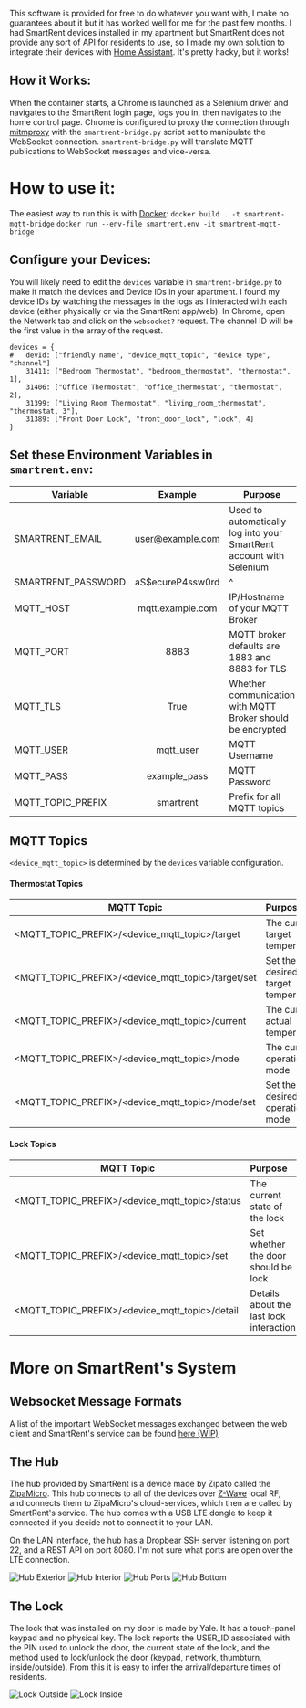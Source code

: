 This software is provided for free to do whatever you want with, I make no guarantees about it but it has worked well for me for the past few months.
I had SmartRent devices installed in my apartment but SmartRent does not provide any sort of API for residents to use, so I made my own solution to integrate their devices with [Home Assistant](https://www.home-assistant.io/). It's pretty hacky, but it works!

## How it Works:
When the container starts, a Chrome is launched as a Selenium driver and navigates to the SmartRent login page, logs you in, then navigates to the home control page.
Chrome is configured to proxy the connection through [mitmproxy](https://mitmproxy.org/) with the `smartrent-bridge.py` script set to manipulate the WebSocket connection. 
`smartrent-bridge.py` will translate MQTT publications to WebSocket messages and vice-versa.

# How to use it: 
The easiest way to run this is with [Docker](https://docs.docker.com/install/):
`docker build . -t smartrent-mqtt-bridge`
`docker run --env-file smartrent.env -it smartrent-mqtt-bridge`

## Configure your Devices:
You will likely need to edit the `devices` variable in `smartrent-bridge.py` to make it match the devices and Device IDs in your apartment. I found my device IDs by watching the messages in the logs as I interacted with each device (either physically or via the SmartRent app/web). In Chrome, open the Network tab and click on the `websocket?` request. The channel ID will be the first value in the array of the request.

    devices = {
    #   devId: ["friendly name", "device_mqtt_topic", "device type", "channel"]
        31411: ["Bedroom Thermostat", "bedroom_thermostat", "thermostat", 1],
        31406: ["Office Thermostat", "office_thermostat", "thermostat", 2],
        31399: ["Living Room Thermostat", "living_room_thermostat", "thermostat, 3"],
        31389: ["Front Door Lock", "front_door_lock", "lock", 4]
    }
 

## Set these Environment Variables in `smartrent.env`: 
| Variable         | Example          | Purpose  |
| ---------------- |:----------------:|--------|
|SMARTRENT_EMAIL   | user@example.com | Used to automatically log into your SmartRent account with Selenium
|SMARTRENT_PASSWORD| aS$ecureP4ssw0rd | ^
|MQTT_HOST         | mqtt.example.com | IP/Hostname of your MQTT Broker
|MQTT_PORT         | 8883             | MQTT broker defaults are 1883 and 8883 for TLS
|MQTT_TLS          | True             | Whether communication with MQTT Broker should be encrypted
|MQTT_USER         | mqtt_user        | MQTT Username
|MQTT_PASS         | example_pass     | MQTT Password
|MQTT_TOPIC_PREFIX | smartrent        | Prefix for all MQTT topics

## MQTT Topics
`<device_mqtt_topic>` is determined by the `devices` variable configuration.
#### Thermostat Topics
| MQTT Topic                                       |       Purpose                             |   Values      |
| ------------------------------------------------ |:------------------------------------------|:-------------:|
|<MQTT_TOPIC_PREFIX>/<device_mqtt_topic>/target    | The current target temperature            | Integer       |
|<MQTT_TOPIC_PREFIX>/<device_mqtt_topic>/target/set| Set the the desired target temperature    | Integer       |
|<MQTT_TOPIC_PREFIX>/<device_mqtt_topic>/current   | The current actual temperature            | Integer       |
|<MQTT_TOPIC_PREFIX>/<device_mqtt_topic>/mode      | The curent operation mode                 | "off","heat"  |
|<MQTT_TOPIC_PREFIX>/<device_mqtt_topic>/mode/set  | Set the desired operation mode            | "off","heat"  |
#### Lock Topics
| MQTT Topic                                     |       Purpose                          |   Values              |
| ---------------------------------------------- |:---------------------------------------|:---------------------:|
|<MQTT_TOPIC_PREFIX>/<device_mqtt_topic>/status  | The current state of the lock          | "locked","unlocked"   |
|<MQTT_TOPIC_PREFIX>/<device_mqtt_topic>/set     | Set whether the door should be lock    | "true"                |
|<MQTT_TOPIC_PREFIX>/<device_mqtt_topic>/detail  | Details about the last lock interaction| String                |

# More on SmartRent's System
## Websocket Message Formats
A list of the important WebSocket messages exchanged between the web client and SmartRent's service can be found [here (WIP)](https://github.com/AMcPherran/SmartRent-MQTT-Bridge/blob/master/Message-Formats.md)
## The Hub
The hub provided by SmartRent is a device made by Zipato called the [ZipaMicro](https://www.zipato.com/product/zipamicro).
This hub connects to all of the devices over [Z-Wave](https://www.z-wave.com/) local RF, and connects them to ZipaMicro's cloud-services, which then are called by SmartRent's service. The hub comes with a USB LTE dongle to keep it connected if you decide not to connect it to your LAN. 

On the LAN interface, the hub has a Dropbear SSH server listening on port 22, and a REST API on port 8080. I'm not sure what ports are open over the LTE connection.

![Hub Exterior](https://github.com/AMcPherran/SmartRent-MQTT-Bridge/raw/master/images/devices/smartrent-hub-exterior.jpg)
![Hub Interior](https://github.com/AMcPherran/SmartRent-MQTT-Bridge/raw/master/images/devices/smartrent-hub-internal.jpg)
![Hub Ports](https://github.com/AMcPherran/SmartRent-MQTT-Bridge/raw/master/images/devices/smartrent-hub-ports.jpg)
![Hub Bottom](https://github.com/AMcPherran/SmartRent-MQTT-Bridge/raw/master/images/devices/smartrent-hub-sticker.jpg)

## The Lock
The lock that was installed on my door is made by Yale. It has a touch-panel keypad and no physical key. 
The lock reports the USER_ID associated with the PIN used to unlock the door, the current state of the lock, and the method used to lock/unlock the door (keypad, network, thumbturn, inside/outside). From this it is easy to infer the arrival/departure times of residents. 

![Lock Outside](https://github.com/AMcPherran/SmartRent-MQTT-Bridge/raw/master/images/devices/yale-lock-outside.jpg)
![Lock Inside](https://github.com/AMcPherran/SmartRent-MQTT-Bridge/raw/master/images/devices/yale-lock-inside.jpg)

